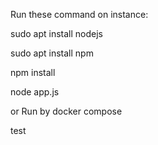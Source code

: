 Run these command on instance:

sudo apt install nodejs

sudo apt install npm

npm install

node app.js

or Run by docker compose

test
